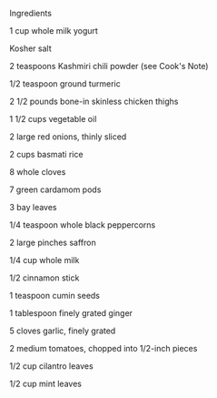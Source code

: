 Ingredients

1 cup whole milk yogurt

Kosher salt 

2 teaspoons Kashmiri chili powder (see Cook's Note) 

1/2 teaspoon ground turmeric 

2 1/2 pounds bone-in skinless chicken thighs 

1 1/2 cups vegetable oil 

2 large red onions, thinly sliced 

2 cups basmati rice 

8 whole cloves 

7 green cardamom pods 

3 bay leaves 

1/4 teaspoon whole black peppercorns 

2 large pinches saffron 

1/4 cup whole milk 

1/2 cinnamon stick  

1 teaspoon cumin seeds 

1 tablespoon finely grated ginger 

5 cloves garlic, finely grated 

2 medium tomatoes, chopped into 1/2-inch pieces 

1/2 cup cilantro leaves 

1/2 cup mint leaves 